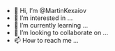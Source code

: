 - 👋 Hi, I’m @MartinKexaiov
- 👀 I’m interested in ...
- 🌱 I’m currently learning ...
- 💞️ I’m looking to collaborate on ...
- 📫 How to reach me ...

<!---
MartinKexaiov/MartinKexaiov is a ✨ special ✨ repository because its `README.md` (this file) appears on your GitHub profile.
You can click the Preview link to take a look at your changes.
--->
